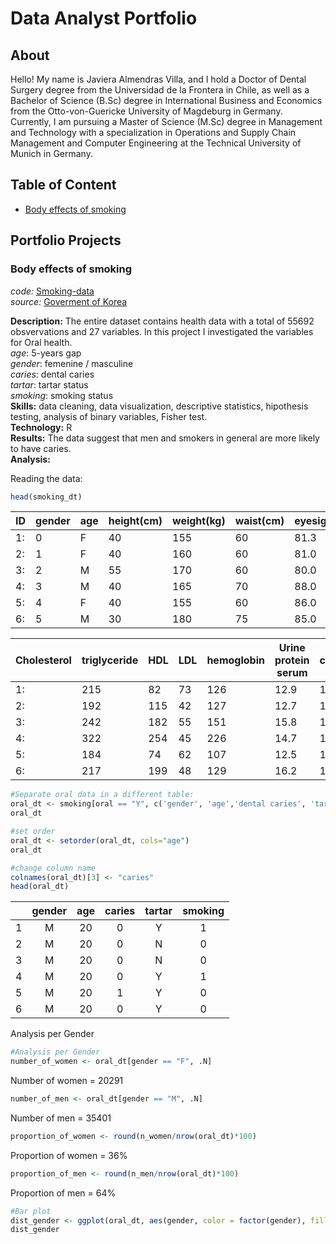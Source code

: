# Data Analyst Portfolio

## About

Hello! My name is Javiera Almendras Villa, and I hold a Doctor of Dental Surgery degree from the Universidad de la Frontera in Chile, as well as a Bachelor of Science (B.Sc) degree in International Business and Economics from the Otto-von-Guericke University of Magdeburg in Germany. Currently, I am pursuing a Master of Science (M.Sc) degree in Management and Technology with a specialization in Operations and Supply Chain Management and Computer Engineering at the Technical University of Munich in Germany.

## Table of Content
- [Body effects of smoking](https://github.com/JavieraAlmendrasVilla/Data-Analyst-Portfolio/blob/main/smoking.R)
## Portfolio Projects

### Body effects of smoking
*code:* [Smoking-data](https://github.com/JavieraAlmendrasVilla/Data-Analyst-Portfolio/blob/main/smoking.R)<br>
*source:* [Goverment of Korea](https://www.kaggle.com/datasets/kukuroo3/body-signal-of-smoking)<br>

**Description:** The entire dataset contains health data with a total of 55692 obsvervations and 27 variables. In this project I investigated the variables for Oral health.<br>
*age*: 5-years gap<br>
*gender*: femenine / masculine<br>
*caries*: dental caries<br>
*tartar*: tartar status<br>
*smoking*: smoking status<br>
**Skills:** data cleaning, data visualization, descriptive statistics, hipothesis testing, analysis of binary variables, Fisher test.<br>
**Technology:** R<br>
**Results:** The data suggest that men and smokers in general are more likely to have caries.<br>
**Analysis:**<br>

Reading the data:
```r
head(smoking_dt)
```

  | ID  | gender | age  |  height(cm) | weight(kg) | waist(cm) | eyesight(left) | eyesight(right) | hearing(left) | hearing(right) | systolic | relaxation | 
  | ----|--------| ---- |------------ | -----------| ----------| -------------  | --------------- |-------------- |----------------|----------|------------|
1:|  0  |    F   |  40  |     155     |     60     |    81.3   |       1.2      |       1.0       |       1       |        1       |    114   |     73     |
2:|  1  |    F   |  40  |     160     |     60     |    81.0   |       0.8      |       0.6       |       1       |        1       |    119   |     70     |        
3:|  2  |    M   |  55  |     170     |     60     |    80.0   |       0.8      |       0.8       |       1       |        1       |    138   |     86     | 
4:|  3  |    M   |  40  |     165     |     70     |    88.0   |       1.5      |       1.5       |       1       |        1       |    100   |     60     |
5:|  4  |    F   |  40  |     155     |     60     |    86.0   |       1.0      |       1.0       |       1       |        1       |    120   |     74     |
6:|  5  |    M   |  30  |     180     |     75     |    85.0   |       1.2      |       1.2       |       1       |        1       |    128   |     76     |               

  | Cholesterol | triglyceride | HDL | LDL | hemoglobin | Urine protein serum | creatinine | AST | ALT | Gtp | oral | dental caries | tartar | smoking |
  | ------------|--------------| ----| ----|------------|---------------------|------------|-----|-----|-----|------|---------------|--------|---------|   
1:|     215     |      82      |  73 | 126 |    12.9    |          1          |     0.7    |  18 |  19 |  27 |   Y  |        0      |    Y   |    0    |
2:|     192     |     115      |  42 | 127 |    12.7    |          1          |     0.6    |  22 |  19 |  18 |   Y  |        0      |    Y   |    0    |
3:|     242     |     182      |  55 | 151 |    15.8    |          1          |     1.0    |  21 |  16 |  22 |   Y  |        0      |    N   |    1    |
4:|     322     |     254      |  45 | 226 |    14.7    |          1          |     1.0    |  19 |  26 |  18 |   Y  |        0      |    Y   |    0    |
5:|     184     |      74      |  62 | 107 |    12.5    |          1          |     0.6    |  16 |  14 |  22 |   Y  |        0      |    N   |    0    |
6:|     217     |     199      |  48 | 129 |    16.2    |          1          |     1.2    |  18 |  27 |  33 |   Y  |        0      |    Y   |    0    |
 
 
```r
#Separate oral data in a different table:
oral_dt <- smoking[oral == "Y", c('gender', 'age','dental caries', 'tartar', 'smoking')]
oral_dt

#set order
oral_dt <- setorder(oral_dt, cols="age")
oral_dt

#change column name
colnames(oral_dt)[3] <- "caries"
head(oral_dt)
```
|    | gender   | age   | caries  | tartar   | smoking   |
|---:|:--------:|:-----:|:-------:|:--------:|:---------:|
| 1  | M        | 20    | 0       | Y        | 1         |
| 2  | M        | 20    | 0       | N        | 0         |
| 3  | M        | 20    | 0       | N        | 0         |
| 4  | M        | 20    | 0       | Y        | 1         |
| 5  | M        | 20    | 1       | Y        | 0         |
| 6  | M        | 20    | 0       | Y        | 0         |

Analysis per Gender

```r
#Analysis per Gender
number_of_women <- oral_dt[gender == "F", .N]
```
Number of women = 20291
```r
number_of_men <- oral_dt[gender == "M", .N]
```
Number of men = 35401
```r
proportion_of_women <- round(n_women/nrow(oral_dt)*100)
```
Proportion of women = 36%
```r
proportion_of_men <- round(n_men/nrow(oral_dt)*100)
```
Proportion of men = 64%
```r
#Bar plot
dist_gender <- ggplot(oral_dt, aes(gender, color = factor(gender), fill = factor(gender))) + geom_bar() + labs(x = "Gender", y = "Number of people", title = "Distribution per Gender")
dist_gender
```















